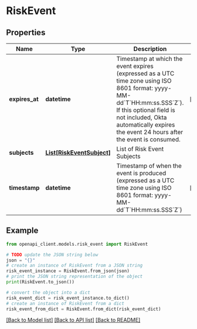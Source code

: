 # RiskEvent


## Properties

Name | Type | Description | Notes
------------ | ------------- | ------------- | -------------
**expires_at** | **datetime** | Timestamp at which the event expires (expressed as a UTC time zone using ISO 8601 format: yyyy-MM-dd&#x60;T&#x60;HH:mm:ss.SSS&#x60;Z&#x60;). If this optional field is not included, Okta automatically expires the event 24 hours after the event is consumed. | [optional] 
**subjects** | [**List[RiskEventSubject]**](RiskEventSubject.md) | List of Risk Event Subjects | 
**timestamp** | **datetime** | Timestamp of when the event is produced (expressed as a UTC time zone using ISO 8601 format: yyyy-MM-dd&#x60;T&#x60;HH:mm:ss.SSS&#x60;Z&#x60;) | [optional] 

## Example

```python
from openapi_client.models.risk_event import RiskEvent

# TODO update the JSON string below
json = "{}"
# create an instance of RiskEvent from a JSON string
risk_event_instance = RiskEvent.from_json(json)
# print the JSON string representation of the object
print(RiskEvent.to_json())

# convert the object into a dict
risk_event_dict = risk_event_instance.to_dict()
# create an instance of RiskEvent from a dict
risk_event_from_dict = RiskEvent.from_dict(risk_event_dict)
```
[[Back to Model list]](../README.md#documentation-for-models) [[Back to API list]](../README.md#documentation-for-api-endpoints) [[Back to README]](../README.md)


